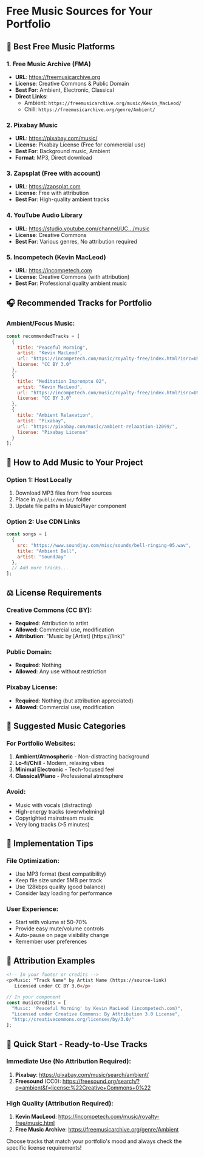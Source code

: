 # Free Music Sources for Your Portfolio

## 🎵 **Best Free Music Platforms**

### 1. **Free Music Archive (FMA)**
- **URL**: https://freemusicarchive.org
- **License**: Creative Commons & Public Domain
- **Best For**: Ambient, Electronic, Classical
- **Direct Links**:
  - Ambient: `https://freemusicarchive.org/music/Kevin_MacLeod/`
  - Chill: `https://freemusicarchive.org/genre/Ambient/`

### 2. **Pixabay Music**
- **URL**: https://pixabay.com/music/
- **License**: Pixabay License (Free for commercial use)
- **Best For**: Background music, Ambient
- **Format**: MP3, Direct download

### 3. **Zapsplat** (Free with account)
- **URL**: https://zapsplat.com
- **License**: Free with attribution
- **Best For**: High-quality ambient tracks

### 4. **YouTube Audio Library**
- **URL**: https://studio.youtube.com/channel/UC.../music
- **License**: Creative Commons
- **Best For**: Various genres, No attribution required

### 5. **Incompetech (Kevin MacLeod)**
- **URL**: https://incompetech.com
- **License**: Creative Commons (with attribution)
- **Best For**: Professional quality ambient music

## 🎧 **Recommended Tracks for Portfolio**

### Ambient/Focus Music:
```javascript
const recommendedTracks = [
  {
    title: "Peaceful Morning",
    artist: "Kevin MacLeod",
    url: "https://incompetech.com/music/royalty-free/index.html?isrc=USUAN1100301",
    license: "CC BY 3.0"
  },
  {
    title: "Meditation Impromptu 02",
    artist: "Kevin MacLeod", 
    url: "https://incompetech.com/music/royalty-free/index.html?isrc=USUAN1100298",
    license: "CC BY 3.0"
  },
  {
    title: "Ambient Relaxation",
    artist: "Pixabay",
    url: "https://pixabay.com/music/ambient-relaxation-12099/",
    license: "Pixabay License"
  }
];
```

## 📁 **How to Add Music to Your Project**

### Option 1: Host Locally
1. Download MP3 files from free sources
2. Place in `/public/music/` folder
3. Update file paths in MusicPlayer component

### Option 2: Use CDN Links
```javascript
const songs = [
  {
    src: "https://www.soundjay.com/misc/sounds/bell-ringing-05.wav",
    title: "Ambient Bell",
    artist: "SoundJay"
  },
  // Add more tracks...
];
```

## ⚖️ **License Requirements**

### Creative Commons (CC BY):
- **Required**: Attribution to artist
- **Allowed**: Commercial use, modification
- **Attribution**: "Music by [Artist] (https://link)"

### Public Domain:
- **Required**: Nothing
- **Allowed**: Any use without restriction

### Pixabay License:
- **Required**: Nothing (but attribution appreciated)
- **Allowed**: Commercial use, modification

## 🎼 **Suggested Music Categories**

### For Portfolio Websites:
1. **Ambient/Atmospheric** - Non-distracting background
2. **Lo-fi/Chill** - Modern, relaxing vibes
3. **Minimal Electronic** - Tech-focused feel
4. **Classical/Piano** - Professional atmosphere

### Avoid:
- Music with vocals (distracting)
- High-energy tracks (overwhelming)
- Copyrighted mainstream music
- Very long tracks (>5 minutes)

## 🔧 **Implementation Tips**

### File Optimization:
- Use MP3 format (best compatibility)
- Keep file size under 5MB per track
- Use 128kbps quality (good balance)
- Consider lazy loading for performance

### User Experience:
- Start with volume at 50-70%
- Provide easy mute/volume controls
- Auto-pause on page visibility change
- Remember user preferences

## 📝 **Attribution Examples**

```html
<!-- In your footer or credits -->
<p>Music: "Track Name" by Artist Name (https://source-link) 
   Licensed under CC BY 3.0</p>
```

```javascript
// In your component
const musicCredits = [
  "Music: 'Peaceful Morning' by Kevin MacLeod (incompetech.com)",
  "Licensed under Creative Commons: By Attribution 3.0 License",
  "http://creativecommons.org/licenses/by/3.0/"
];
```

## 🚀 **Quick Start - Ready-to-Use Tracks**

### Immediate Use (No Attribution Required):
1. **Pixabay**: https://pixabay.com/music/search/ambient/
2. **Freesound** (CC0): https://freesound.org/search/?q=ambient&f=license:%22Creative+Commons+0%22

### High Quality (Attribution Required):
1. **Kevin MacLeod**: https://incompetech.com/music/royalty-free/music.html
2. **Free Music Archive**: https://freemusicarchive.org/genre/Ambient

Choose tracks that match your portfolio's mood and always check the specific license requirements!
